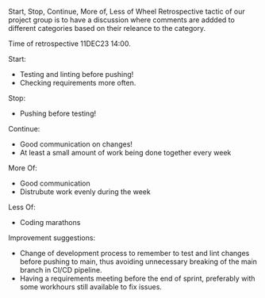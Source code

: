 Start, Stop, Continue, More of, Less of Wheel
Retrospective tactic of our project group is to have a discussion where comments are addded to different categories based on their releance to the category. 

Time of retrospective 11DEC23 14:00.

Start: 
- Testing and linting before pushing!
- Checking requirements more often.

Stop:
- Pushing before testing!

Continue:
- Good communication on changes!
- At least a small amount of work being done together every week 

More Of:
- Good communication
- Distrubute work evenly during the week

Less Of:
- Coding marathons

Improvement suggestions:
  - Change of development process to remember to test and lint changes before pushing to main, thus avoiding unnecessary breaking of the main branch in CI/CD pipeline. 
  - Having a requirements meeting before the end of sprint, preferably with some workhours still available to fix issues. 
